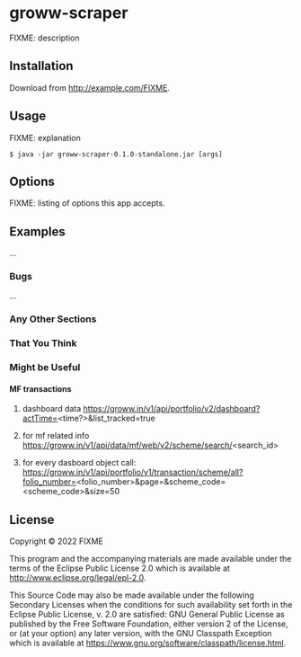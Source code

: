 # groww-scraper

FIXME: description

## Installation

Download from http://example.com/FIXME.

## Usage

FIXME: explanation

    $ java -jar groww-scraper-0.1.0-standalone.jar [args]

## Options

FIXME: listing of options this app accepts.

## Examples

...

### Bugs

...

### Any Other Sections
### That You Think
### Might be Useful

#### MF transactions

1. dashboard data
https://groww.in/v1/api/portfolio/v2/dashboard?actTime=<time?>&list_tracked=true

2. for mf related info
https://groww.in/v1/api/data/mf/web/v2/scheme/search/<search_id>

3. for every dasboard object call:
https://groww.in/v1/api/portfolio/v1/transaction/scheme/all?folio_number=<folio_number>&page=<pg-no>&scheme_code=<scheme_code>&size=50

## License

Copyright © 2022 FIXME

This program and the accompanying materials are made available under the
terms of the Eclipse Public License 2.0 which is available at
http://www.eclipse.org/legal/epl-2.0.

This Source Code may also be made available under the following Secondary
Licenses when the conditions for such availability set forth in the Eclipse
Public License, v. 2.0 are satisfied: GNU General Public License as published by
the Free Software Foundation, either version 2 of the License, or (at your
option) any later version, with the GNU Classpath Exception which is available
at https://www.gnu.org/software/classpath/license.html.
